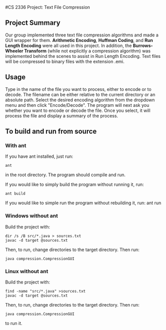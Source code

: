 #CS 2336 Project: Text File Compression

## Project Summary
Our group implemented three text file compression algorithms and made a GUI
wrapper for them. **Arithmetic Encoding**, **Huffman Coding**, and **Run Length
Encoding** were all used in this project. In addition, the **Burrows-Wheeler
Transform** (while not explicitly a compression algorithm) was implemented behind
the scenes to assist in Run Length Encoding. Text files will be compressed to
binary files with the extension .emi.

## Usage
Type in the name of the file you want to process, either to encode or to decode.
The filename can be either relative to the current directory or an absolute
path. Select the desired encoding algorithm from the dropdown menu and then
click "Encode/Decode". The program will next ask you whether you want to encode
or decode the file. Once you select, it will process the file and display a
summary of the process.

## To build and run from source
### With ant
If you have ant installed, just run:

	ant

in the root directory. The program should compile and run.

If you would like to simply build the program without running it, run:

	ant build

If you would like to simple run the program without rebuilding it, run:
	ant run

### Windows without ant
Build the project with:

	dir /s /B src/*.java > sources.txt
	javac -d target @sources.txt

Then, to run, change directories to the target directory. Then run:

	java compression.CompressionGUI

### Linux without ant
Build the project with:

	find -name "src/*.java" >sources.txt
	javac -d target @sources.txt

Then, to run, change directories to the target directory. Then run:

	java compression.CompressionGUI

to run it.
